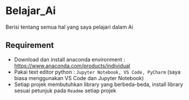# Belajar_Ai
Berisi tentang semua hal yang saya pelajari dalam Ai

## Requirement
- Download dan install anaconda environment : https://www.anaconda.com/products/individual
- Pakai text editor python : `Jupyter Notebook, VS Code, PyCharm` (saya biasa menggunakan VS Code dan Jupyter Notebook)
- Setiap projek membutuhkan library yang berbeda-beda, install library sesuai petunjuk pada `Readme` setiap projek
